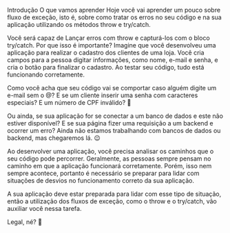 Introdução
O que vamos aprender
Hoje você vai aprender um pouco sobre fluxo de exceção, isto é, sobre como tratar os erros no seu código e na sua aplicação utilizando os métodos throw e try/catch.

Você será capaz de
Lançar erros com throw e capturá-los com o bloco try/catch.
Por que isso é importante?
Imagine que você desenvolveu uma aplicação para realizar o cadastro dos clientes de uma loja. Você cria campos para a pessoa digitar informações, como nome, e-mail e senha, e cria o botão para finalizar o cadastro. Ao testar seu código, tudo está funcionando corretamente.

Como você acha que seu código vai se comportar caso alguém digite um e-mail sem o @? E se um cliente inserir uma senha com caracteres especiais? E um número de CPF inválido? 🤔

Ou ainda, se sua aplicação for se conectar a um banco de dados e este não estiver disponível? E se sua página fizer uma requisição a um backend e ocorrer um erro? Ainda não estamos trabalhando com bancos de dados ou backend, mas chegaremos lá. 😉

Ao desenvolver uma aplicação, você precisa analisar os caminhos que o seu código pode percorrer. Geralmente, as pessoas sempre pensam no caminho em que a aplicação funcionará corretamente. Porém, isso nem sempre acontece, portanto é necessário se preparar para lidar com situações de desvios no funcionamento correto da sua aplicação.

A sua aplicação deve estar preparada para lidar com esse tipo de situação, então a utilização dos fluxos de exceção, como o throw e o try/catch, vão auxiliar você nessa tarefa.

Legal, né? 🤩

